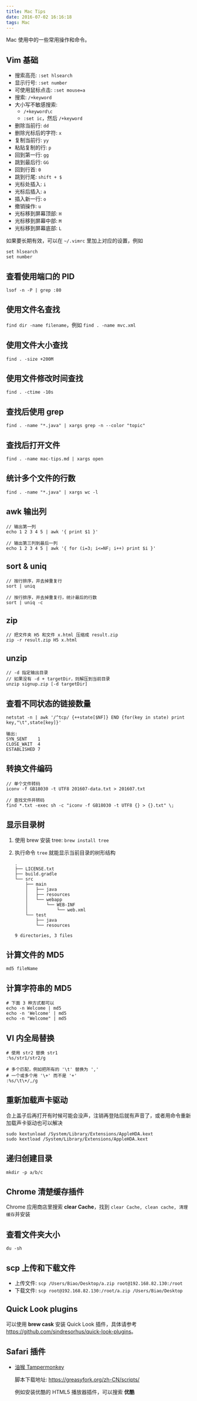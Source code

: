 ```yaml
---
title: Mac Tips
date: 2016-07-02 16:16:18
tags: Mac
---
```


Mac 使用中的一些常用操作和命令。

<!--more-->

## Vim 基础
* 搜索高亮: `:set hlsearch`
* 显示行号: `:set number`
* 可使用鼠标点击: `:set mouse=a`
* 搜索: `/+keyword`
* 大小写不敏感搜索: 
    * `/+keyword\c`
    * `:set ic`，然后 `/+keyword`
* 删除当前行: `dd`
* 删除光标后的字符: `x`
* 复制当前行: `yy`
* 粘贴复制的行: `p`
* 回到第一行: `gg`
* 跳到最后行: `GG`
* 回到行首: `0`
* 跳到行尾: `shift + $`
* 光标处插入: `i`
* 光标后插入: `a`
* 插入新一行: `o`
* 撤销操作: `u`
* 光标移到屏幕顶部: `H`
* 光标移到屏幕中部: `M`
* 光标移到屏幕底部: `L`

如果要长期有效，可以在 `~/.vimrc` 里加上对应的设置，例如

```
set hlsearch
set number
```

## 查看使用端口的 PID
`lsof -n -P | grep :80`

## 使用文件名查找
`find dir -name filename`，例如 `find . -name mvc.xml`

## 使用文件大小查找
`find . -size +200M`

## 使用文件修改时间查找
`find . -ctime -10s`

## 查找后使用 grep

`find . -name "*.java" | xargs grep -n --color "topic"`

## 查找后打开文件

```
find . -name mac-tips.md | xargs open
```

## 统计多个文件的行数

```
find . -name "*.java" | xargs wc -l
```

## awk 输出列

```
// 输出第一列
echo 1 2 3 4 5 | awk '{ print $1 }'

// 输出第三列到最后一列
echo 1 2 3 4 5 | awk '{ for (i=3; i<=NF; i++) print $i }'
```

## sort & uniq
```
// 按行排序，并去掉重复行
sort | uniq

// 按行排序，并去掉重复行，统计最后的行数
sort | uniq -c
```

## zip

```
// 把文件夹 H5 和文件 x.html 压缩成 result.zip
zip -r result.zip H5 x.html
```

## unzip

```
// -d 指定输出目录
// 如果没有 -d + targetDir，则解压到当前目录
unzip signup.zip [-d targetDir]
```

## 查看不同状态的链接数量

```
netstat -n | awk '/^tcp/ {++state[$NF]} END {for(key in state) print key,"\t",state[key]}'

输出:
SYN_SENT    1
CLOSE_WAIT  4
ESTABLISHED 7
```

## 转换文件编码
```
// 单个文件转码
iconv -f GB18030 -t UTF8 201607-data.txt > 201607.txt

// 查找文件并转码
find *.txt -exec sh -c "iconv -f GB18030 -t UTF8 {} > {}.txt" \;
```

## 显示目录树
1. 使用 brew 安装 tree: `brew install tree`
2. 执行命令 `tree` 就能显示当前目录的树形结构

    ```
    .
    ├── LICENSE.txt
    ├── build.gradle
    └── src
        ├── main
        │   ├── java
        │   ├── resources
        │   └── webapp
        │       └── WEB-INF
        │           └── web.xml
        └── test
            ├── java
            └── resources

    9 directories, 3 files
    ```

## 计算文件的 MD5
```
md5 fileName
```

## 计算字符串的 MD5
```
# 下面 3 种方式都可以
echo -n Welcome | md5
echo -n 'Welcome' | md5
echo -n "Welcome" | md5
```

## VI 内全局替换
```
# 使用 str2 替换 str1
:%s/str1/str2/g

# 多个匹配，例如把所有的 '\t' 替换为 ','
# 一个或多个用 '\+' 而不是 '+'
:%s/\t\+/,/g
```

## 重新加载声卡驱动
合上盖子后再打开有时候可能会没声，注销再登陆后就有声音了，或者用命令重新加载声卡驱动也可以解决

```
sudo kextunload /System/Library/Extensions/AppleHDA.kext
sudo kextload /System/Library/Extensions/AppleHDA.kext
```

## 递归创建目录

```
mkdir -p a/b/c
```

## Chrome 清楚缓存插件

Chrome 应用商店里搜索 **clear Cache**，找到 `clear Cache, clean cache, 清理缓存`并安装

## 查看文件夹大小

```
du -sh
```

## scp 上传和下载文件

* 上传文件: `scp /Users/Biao/Desktop/a.zip root@192.168.82.130:/root`
* 下载文件: `scp root@192.168.82.130:/root/a.zip /Users/Biao/Desktop`

## Quick Look plugins

可以使用 **brew cask** 安装 Quick Look 插件，具体请参考 <https://github.com/sindresorhus/quick-look-plugins>。

## Safari 插件

* [油猴 Tampermonkey](/download/tampermonkey.safariextz.zip)

  脚本下载地址: <https://greasyfork.org/zh-CN/scripts/>

  例如安装优酷的 HTML5 播放器插件，可以搜索 **优酷**